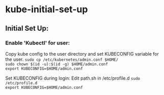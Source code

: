 # kube-initial-set-up

## Initial Set Up:

### Enable 'Kubectl' for user:

Copy kube config to the user directory and set KUBECONFIG variable for the user.
`sudo cp /etc/kubernetes/admin.conf $HOME/` </br>
`sudo chown $(id -u):$(id -g) $HOME/admin.conf` </br>
`export KUBECONFIG=$HOME/admin.conf` </br>

Set KUBECONFIG during login:
	Edit path.sh in /etc/profile.d
	`sudo /etc/profile.d` </br>
	`export KUBECONFIG=$HOME/admin.conf`
